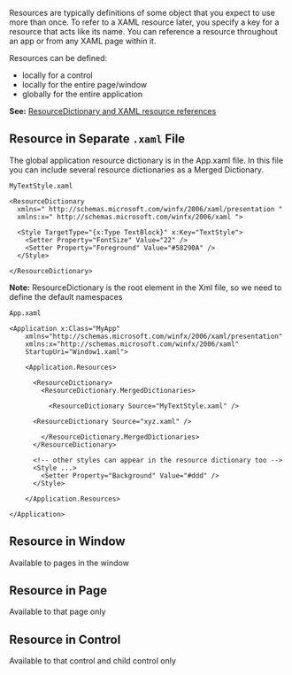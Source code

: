 Resources are typically definitions of some object that you expect to use more than once. To refer to a XAML resource later, you specify a key for a resource that acts like its name. You can reference a resource throughout an app or from any XAML page within it.

Resources can be defined: 
* locally for a control
* locally for the entire page/window
* globally for the entire application

**See:** [ResourceDictionary and XAML resource references](https://docs.microsoft.com/en-us/windows/uwp/design/controls-and-patterns/resourcedictionary-and-xaml-resource-references)

## Resource in Separate `.xaml` File
The global application resource dictionary is in the App.xaml file. In this file you can include several resource dictionaries as a Merged Dictionary.

`MyTextStyle.xaml`
```
<ResourceDictionary 
  xmlns=" http://schemas.microsoft.com/winfx/2006/xaml/presentation "
  xmlns:x=" http://schemas.microsoft.com/winfx/2006/xaml ">
  
  <Style TargetType="{x:Type TextBlock}" x:Key="TextStyle">
    <Setter Property="FontSize" Value="22" />
    <Setter Property="Foreground" Value="#58290A" />
  </Style>
  
</ResourceDictionary>
```
**Note:** ResourceDictionary is the root element in the Xml file, so we need to define the default namespaces

`App.xaml`
```
<Application x:Class="MyApp"
    xmlns="http://schemas.microsoft.com/winfx/2006/xaml/presentation"
    xmlns:x="http://schemas.microsoft.com/winfx/2006/xaml"
    StartupUri="Window1.xaml">
    
    <Application.Resources>
	
      <ResourceDictionary>
        <ResourceDictionary.MergedDictionaries>
		
          <ResourceDictionary Source="MyTextStyle.xaml" />
	  
	  <ResourceDictionary Source="xyz.xaml" />
		  
        </ResourceDictionary.MergedDictionaries>
      </ResourceDictionary>
	  
      <!-- other styles can appear in the resource dictionary too -->
      <Style ...>
        <Setter Property="Background" Value="#ddd" />
      </Style>
	  
    </Application.Resources>
    
</Application>
```


## Resource in Window
Available to pages in the window

## Resource in Page
Available to that page only

## Resource in Control
Available to that control and child control only






